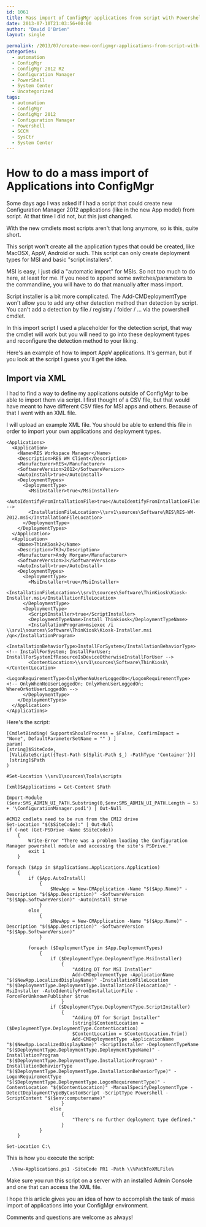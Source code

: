 ```yaml
---
id: 1061
title: Mass import of ConfigMgr applications from script with Powershell
date: 2013-07-10T21:03:56+00:00
author: "David O'Brien"
layout: single

permalink: /2013/07/create-new-configmgr-applications-from-script-with-powershell/
categories:
  - automation
  - ConfigMgr
  - ConfigMgr 2012 R2
  - Configuration Manager
  - PowerShell
  - System Center
  - Uncategorized
tags:
  - automation
  - ConfigMgr
  - ConfigMgr 2012
  - Configuration Manager
  - Powershell
  - SCCM
  - SysCtr
  - System Center
---
```

# How to do a mass import of Applications into ConfigMgr

Some days ago I was asked if I had a script that could create new Configuration Manager 2012 applications (like in the new App model) from script. At that time I did not, but this just changed.

With the new cmdlets most scripts aren't that long anymore, so is this, quite short.

This script won't create all the application types that could be created, like MacOSX, AppV, Android or such. This script can only create deployment types for MSI and basic "script installers".

MSI is easy, I just did a "automatic import" for MSIs. So not too much to do here, at least for me. If you need to append some switches/parameters to the commandline, you will have to do that manually after mass import.

Script installer is a bit more complicated. The Add-CMDeploymentType won't allow you to add any other detection method than detection by script. You can't add a detection by file / registry / folder / ... via the powershell cmdlet.

In this import script I used a placeholder for the detection script, that way the cmdlet will work but you will need to go into these deployment types and reconfigure the detection method to your liking.

Here's an example of how to import AppV applications. It's german, but if you look at the script I guess you'll get the idea.

## Import via XML

I had to find a way to define my applications outside of ConfigMgr to be able to import them via script. I first thought of a CSV file, but that would have meant to have different CSV files for MSI apps and others. Because of that I went with an XML file.

I will upload an example XML file. You should be able to extend this file in order to import your own applications and deployment types.

```
<Applications>
  <Application>
    <Name>RES Workspace Manager</Name>
    <Description>RES WM Client</Description>
    <Manufacturer>RES</Manufacturer>
    <SoftwareVersion>2012</SoftwareVersion>
    <AutoInstall>true</AutoInstall>
    <DeploymentTypes>
      <DeploymentType>
        <MsiInstaller>true</MsiInstaller>
        <AutoIdentifyFromIntallationFile>true</AutoIdentifyFromIntallationFile> -->
        <InstallationFileLocation>\\srv1\sources\Software\RES\RES-WM-2012.msi</InstallationFileLocation>
      </DeploymentType>
    </DeploymentTypes>
  </Application>
  <Application>
    <Name>ThinKiosk2</Name>
    <Description>TK3</Description>
    <Manufacturer>Andy Morgan</Manufacturer>
    <SoftwareVersion>3</SoftwareVersion>
    <AutoInstall>true</AutoInstall>
    <DeploymentTypes>
      <DeploymentType>
        <MsiInstaller>true</MsiInstaller>
        <InstallationFileLocation>\\srv1\sources\Software\ThinKiosk\Kiosk-Installer.msi</InstallationFileLocation>
      </DeploymentType>
      <DeploymentType>
        <ScriptInstaller>true</ScriptInstaller>
        <DeploymentTypeName>Install Thinkiosk</DeploymentTypeName>
        <InstallationProgram>msiexec /i \\srv1\sources\Software\ThinKiosk\Kiosk-Installer.msi /qn</InstallationProgram>
        <InstallationBehaviorType>InstallForSystem</InstallationBehaviorType>   <!-- InstallForSystem; InstallForUser; InstallForSystemIfResourceIsDeviceOtherwiseInstallForUser -->
        <ContentLocation>\\srv1\sources\Software\ThinKiosk\</ContentLocation>
        <LogonRequirementType>OnlyWhenNoUserLoggedOn</LogonRequirementType>     <!-- OnlyWhenNoUserLoggedOn; OnlyWhenUserLoggedOn; WhereOrNotUserLoggedOn -->
      </DeploymentType>
    </DeploymentTypes>
  </Application>
</Applications>
```

Here's the script:

```
[CmdletBinding( SupportsShouldProcess = $False, ConfirmImpact = "None", DefaultParameterSetName = "" ) ]
param(
[string]$SiteCode,
 [ValidateScript({Test-Path $(Split-Path $_) -PathType 'Container'})]
 [string]$Path
)

#Set-Location \\srv1\sources\Tools\scripts

[xml]$Applications = Get-Content $Path

Import-Module ($env:SMS_ADMIN_UI_PATH.Substring(0,$env:SMS_ADMIN_UI_PATH.Length – 5) + '\ConfigurationManager.psd1') | Out-Null

#CM12 cmdlets need to be run from the CM12 drive
Set-Location "$($SiteCode):" | Out-Null
if (-not (Get-PSDrive -Name $SiteCode))
    {
        Write-Error "There was a problem loading the Configuration Manager powershell module and accessing the site's PSDrive."
        exit 1
    }

foreach ($App in $Applications.Applications.Application)
    {
        if ($App.AutoInstall)
            {
                $NewApp = New-CMApplication -Name "$($App.Name)" -Description "$($App.Description)" -SoftwareVersion "$($App.SoftwareVersion)" -AutoInstall $true
            }
        else
            {
                $NewApp = New-CMApplication -Name "$($App.Name)" -Description "$($App.Description)" -SoftwareVersion "$($App.SoftwareVersion)"
            }

        foreach ($DeploymentType in $App.DeploymentTypes)
            {
                if ($DeploymentType.DeploymentType.MsiInstaller)
                    {
                        "Adding DT for MSI Installer"
                        Add-CMDeploymentType -ApplicationName "$($NewApp.LocalizedDisplayName)" -InstallationFileLocation "$($DeploymentType.DeploymentType.InstallationFileLocation)" -MsiInstaller -AutoIdentifyFromInstallationFile -ForceForUnknownPublisher $true
                    }
                if ($DeploymentType.DeploymentType.ScriptInstaller)
                    {
                        "Adding DT for Script Installer"
                        [string]$ContentLocation = ($DeploymentType.DeploymentType.ContentLocation)
                        $ContentLocation = $ContentLocation.Trim()
                        Add-CMDeploymentType -ApplicationName "$($NewApp.LocalizedDisplayName)" -ScriptInstaller -DeploymentTypeName "$($DeploymentType.DeploymentType.DeploymentTypeName)" -InstallationProgram "$($DeploymentType.DeploymentType.InstallationProgram)" -InstallationBehaviorType "$($DeploymentType.DeploymentType.InstallationBehaviorType)" -LogonRequirementType "$($DeploymentType.DeploymentType.LogonRequirementType)" -ContentLocation "$($ContentLocation)" -ManualSpecifyDeploymentType -DetectDeploymentTypeByCustomScript -ScriptType Powershell -ScriptContent "$($env:computername)"
                    }
                else
                    {
                        "There's no further deployment type defined."
                    }
            }
    }

Set-Location C:\
```

This is how you execute the script:

```
 .\New-Applications.ps1 -SiteCode PR1 -Path \\%PathToXMLFile%
```

Make sure you run this script on a server with an installed Admin Console and one that can access the XML file.

I hope this article gives you an idea of how to accomplish the task of mass import of applications into your ConfigMgr environment.

Comments and questions are welcome as always!



